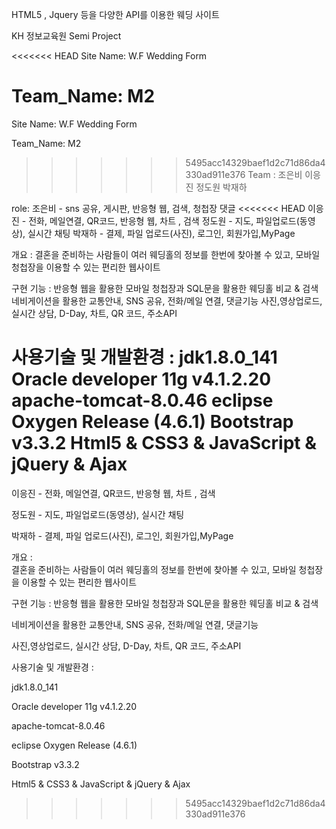 ﻿HTML5 , Jquery 등을 다양한 API를 이용한 웨딩 사이트

KH 정보교육원 Semi Project

<<<<<<< HEAD
Site Name: W.F Wedding Form

Team_Name: M2 
=======
Site Name: W.F   Wedding Form

Team_Name: M2
>>>>>>> 5495acc14329baef1d2c71d86da4330ad911e376
Team : 조은비 이응진 정도원 박재하

role: 
조은비 - sns 공유, 게시판, 반응형 웹, 검색, 청첩장 댓글
<<<<<<< HEAD
이응진 - 전화, 메일연결, QR코드, 반응형 웹, 차트 , 검색
정도원 - 지도, 파일업로드(동영상), 실시간 채팅
박재하 - 결제, 파일 업로드(사진), 로그인, 회원가입,MyPage

개요 :
결혼을 준비하는 사람들이 여러 웨딩홀의 정보를 한번에 찾아볼 수 있고, 
모바일 청첩장을 이용할 수 있는 편리한 웹사이트

구현 기능 : 
반응형 웹을 활용한 모바일 청첩장과 SQL문을 활용한 웨딩홀 비교 & 검색
네비게이션을 활용한 교통안내, SNS 공유, 전화/메일 연결, 댓글기능
사진,영상업로드, 실시간 상담, D-Day, 차트, QR 코드, 주소API

사용기술 및 개발환경 :
jdk1.8.0_141
Oracle developer 11g v4.1.2.20
apache-tomcat-8.0.46
eclipse Oxygen Release (4.6.1)
Bootstrap v3.3.2
Html5 & CSS3 & JavaScript & jQuery & Ajax
=======

이응진 - 전화, 메일연결, QR코드, 반응형 웹, 차트 , 검색

정도원 - 지도, 파일업로드(동영상), 실시간 채팅

박재하 - 결제, 파일 업로드(사진), 로그인, 회원가입,MyPage


개요 :  
결혼을 준비하는 사람들이 여러 웨딩홀의 정보를 한번에 찾아볼 수 있고,
모바일 청첩장을 이용할 수 있는 편리한 웹사이트



구현 기능 :
반응형 웹을 활용한 모바일 청첩장과 SQL문을 활용한 웨딩홀 비교 & 검색

네비게이션을 활용한 교통안내, SNS 공유, 전화/메일 연결, 댓글기능

사진,영상업로드, 실시간 상담, D-Day, 차트, QR 코드, 주소API

사용기술 및 개발환경 :

jdk1.8.0_141

Oracle developer 11g v4.1.2.20

apache-tomcat-8.0.46

eclipse Oxygen Release (4.6.1)

Bootstrap v3.3.2

Html5 & CSS3 & JavaScript & jQuery & Ajax

>>>>>>> 5495acc14329baef1d2c71d86da4330ad911e376
